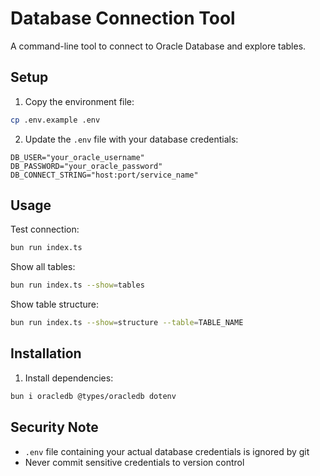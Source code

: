# Database Connection Tool

A command-line tool to connect to Oracle Database and explore tables.

## Setup

1. Copy the environment file:
```bash
cp .env.example .env
```

2. Update the `.env` file with your database credentials:
```env
DB_USER="your_oracle_username"
DB_PASSWORD="your_oracle_password"
DB_CONNECT_STRING="host:port/service_name"
```

## Usage

Test connection:
```bash
bun run index.ts
```

Show all tables:
```bash
bun run index.ts --show=tables
```

Show table structure:
```bash
bun run index.ts --show=structure --table=TABLE_NAME
```

## Installation

1. Install dependencies:
```bash
bun i oracledb @types/oracledb dotenv
```

## Security Note
- `.env` file containing your actual database credentials is ignored by git
- Never commit sensitive credentials to version control
